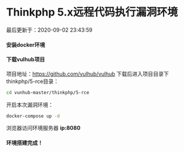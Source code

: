 # Thinkphp 5.x远程代码执行漏洞环境

最后更新于：2020-09-02 23:43:59

#### 安装docker环境

#### 下载vulhub项目

项目地址：https://github.com/vulhub/vulhub
下载后进入项目目录下thinkphp/5-rce目录：

```bash
cd vunhub-master/thinkphp/5-rce
```

开启本次漏洞环境：

```bash
docker-compose up -d
```

浏览器访问环境服务器 **ip:8080**


#### 环境搭建完成！